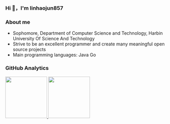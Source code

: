 ### Hi 👋，I'm linhaojun857

### About me

- Sophomore, Department of Computer Science and Technology, Harbin University Of Science And Technology
- Strive to be an excellent programmer and create many meaningful open source projects
- Main programming languages: Java Go

### GitHub Analytics

<a href="https://github.com/linhaojun857">
   <img align="" height="130px" src="https://github-readme-stats.vercel.app/api?username=linhaojun857&include_all_commits=true&count_private=true&hide_title=true&show_icons=true&include_all_commits=true&line_height=21"/>
   <img align="" height="130px" src="https://github-readme-stats.vercel.app/api/top-langs/?username=linhaojun857&hide_title=true&layout=compact"/>
</a>
